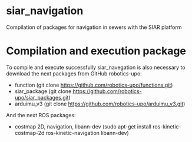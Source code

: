 # siar_navigation
Compilation of packages for navigation in sewers with the SIAR platform


# Compilation and execution package

To compile and execute successfully siar_navegation is also necessary to download the next packages from GitHub robotics-upo:
 
 - function (git clone https://github.com/robotics-upo/functions.git)
 - siar_package (git clone https://github.com/robotics-upo/siar_packages.git)
 - arduimu_v3 (git clone https://github.com/robotics-upo/arduimu_v3.git)

And the next ROS packages:
  
 - costmap 2D, navigation, libann-dev (sudo apt-get install ros-kinetic-costmap-2d ros-kinetic-navigation libann-dev) 
 
